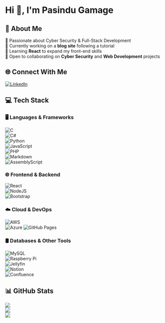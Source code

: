 # Hi 👋, I'm Pasindu Gamage  

## 💫 About Me  
🚀 Passionate about Cyber Security & Full-Stack Development  
🔭 Currently working on a **blog site** following a tutorial  
🌱 Learning **React** to expand my front-end skills  
👯 Open to collaborating on **Cyber Security** and **Web Development** projects  

## 🌐 Connect With Me  
[![LinkedIn](https://img.shields.io/badge/LinkedIn-%230077B5.svg?logo=linkedin&logoColor=white)](https://linkedin.com/in/pasindugamage208)  

## 💻 Tech Stack  
### 🖥️ Languages & Frameworks  
![C](https://img.shields.io/badge/C-%2300599C.svg?style=flat&logo=c&logoColor=white)  
![C#](https://img.shields.io/badge/C%23-%23239120.svg?style=flat&logo=csharp&logoColor=white)  
![Python](https://img.shields.io/badge/Python-3670A0?style=flat&logo=python&logoColor=ffdd54)  
![JavaScript](https://img.shields.io/badge/JavaScript-%23323330.svg?style=flat&logo=javascript&logoColor=%23F7DF1E)  
![PHP](https://img.shields.io/badge/PHP-%23777BB4.svg?style=flat&logo=php&logoColor=white)  
![Markdown](https://img.shields.io/badge/Markdown-%23000000.svg?style=flat&logo=markdown&logoColor=white)  
![AssemblyScript](https://img.shields.io/badge/AssemblyScript-%23000000.svg?style=flat&logo=assemblyscript&logoColor=white)  

### 🌐 Frontend & Backend  
![React](https://img.shields.io/badge/React-%2320232a.svg?style=flat&logo=react&logoColor=%2361DAFB)  
![NodeJS](https://img.shields.io/badge/Node.js-6DA55F?style=flat&logo=node.js&logoColor=white)  
![Bootstrap](https://img.shields.io/badge/Bootstrap-%238511FA.svg?style=flat&logo=bootstrap&logoColor=white)  

### ☁️ Cloud & DevOps  
![AWS](https://img.shields.io/badge/AWS-%23FF9900.svg?style=flat&logo=amazon-aws&logoColor=white)  
![Azure](https://img.shields.io/badge/Azure-%230072C6.svg?style=flat&logo=microsoft-azure&logoColor=white)
![GitHub Pages](https://img.shields.io/badge/GitHub%20Pages-121013?style=flat&logo=github&logoColor=white)  

### 🛢️ Databases & Other Tools  
![MySQL](https://img.shields.io/badge/MySQL-4479A1.svg?style=flat&logo=mysql&logoColor=white)  
![Raspberry Pi](https://img.shields.io/badge/RaspberryPi-C51A4A?style=flat&logo=Raspberry-Pi)  
![Jellyfin](https://img.shields.io/badge/Jellyfin-%23000B25.svg?style=flat&logo=Jellyfin&logoColor=00A4DC)  
![Notion](https://img.shields.io/badge/Notion-%23000000.svg?style=flat&logo=notion&logoColor=white)  
![Confluence](https://img.shields.io/badge/Confluence-%23172BF4.svg?style=flat&logo=confluence&logoColor=white)  

## 📊 GitHub Stats  
![](https://github-readme-stats.vercel.app/api?username=Pasindu208&theme=dark&hide_border=false&count_private=true)  
![](https://github-readme-streak-stats.herokuapp.com/?user=Pasindu208&theme=dark&hide_border=false)  
![](https://github-readme-stats.vercel.app/api/top-langs/?username=Pasindu208&theme=dark&hide_border=false&layout=compact)  
